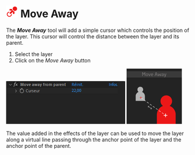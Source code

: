 # ![move away Icon](img/duik-icons/automation/moveaway-icon-r.png) Move Away

The ***Move Away*** tool will add a simple cursor which controls the position of the layer. This cursor will control the distance between the layer and its parent.

1. Select the layer
2. Click on the *Move Away* button

![MoveAway panel](img/duik-screenshots/S-Rigging/S-Rigging-Automations/MoveAway-effects.PNG)
![MoveAway example](img/duik-screenshots/S-Rigging/S-Rigging-Automations/automation-illustration/moveaway-example.png)

The value added in the effects of the layer can be used to move the layer along a virtual line passing through the anchor point of the layer and the anchor point of the parent.
